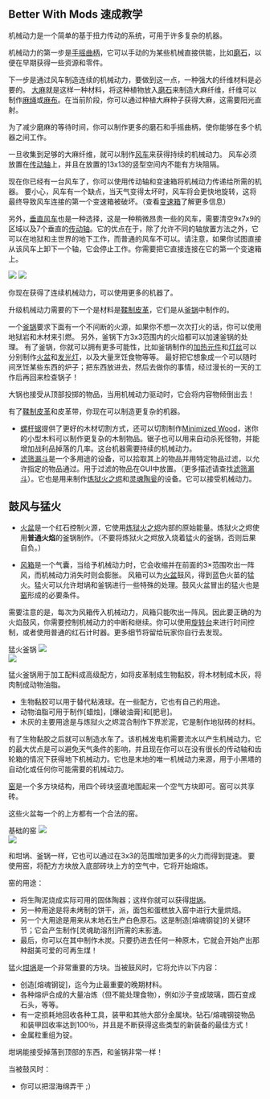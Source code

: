 ## Better With Mods 速成教学

机械动力是一个简单的基于扭力传动的系统，可用于许多复杂的机器。

机械动力的第一步是[手摇曲柄](../blocks/hand_crank.md)，它可以手动的为某些机械直接供能，比如[磨石](../blocks/mill.md)，以便在早期获得一些资源和零件。

下一步是通过风车制造连续的机械动力，要做到这一点，一种强大的纤维材料是必要的。
[大麻](../blocks/hemp.md)就是这样一种材料，将这种植物放入[磨石](../blocks/mill.md)来制造大麻纤维，纤维可以制作[麻绳](../items/rope.md)或[麻布](../items/fabric.md)。在当前阶段，你可以通过种植大麻种子获得大麻，这需要阳光直射。

为了减少磨麻的等待时间，你可以制作更多的磨石和手摇曲柄，使你能够在多个机器之间工作。

一旦收集到足够的大麻纤维，就可以制作[风车](../blocks/windmill.md)来获得持续的机械动力。
风车必须放置在[传动轴](../blocks/axle.md)上，并且在放置的13x13的竖型空间内不能有方块阻隔。

现在你已经有一台风车了，你可以使用传动轴和变速箱将机械动力传递给所需的机器。
要小心，风车有一个缺点，当天气变得太坏时，风车将会更快地旋转，这将最终导致风车连接的第一个变速箱被破坏。（查看[变速箱](../blocks/gearbox.md)了解更多信息）

另外，[垂直风车](../blocks/windmill.md)也是一种选择，这是一种稍微昂贵一些的风车，需要清空9x7x9的区域以及7个垂直的[传动轴](../blocks/axle.md)。它的优点在于，除了允许不同的轴放置方法之外，它可以在地狱和主世界的地下工作，而普通的风车不可以。请注意，如果你试图直接从该风车上卸下一个轴，它会停止工作。你需要把它直接连接在它的第一个变速箱上。

![](betterwithmods:docs/imgs/mechanical-power.png)
![](https://betterwithmods.github.io/Documentation/imgs/mechanical-power.png)

你现在获得了连续机械动力，可以使用更多的机器了。

升级机械动力需要的下一个是材料是[鞣制皮革](../items/tanned_leather.md)，它们是从[釜锅](../blocks/cauldron.md)中制作的。


一个[釜锅](../blocks/cauldron.md)要求下面有一个不间断的火源，如果你不想一次次打火的话，你可以使用地狱岩和木材来引燃。
另外，釜锅下方3x3范围内的火焰都可以加速釜锅的处理。
有了釜锅，你就可以拥有更多可能性，比如釜锅制作的[加热元件](../items/element.md)和[灯丝](../items/filament.md)可以分别制作[火盆](../blocks/hibachi.md)和[发光灯](../blocks/light.md)，以及大量烹饪食物等等。
最好把它想象成一个可以随时间烹饪某些东西的炉子；把东西放进去，然后去做你的事情，经过漫长的一天的工作后再回来检查锅子！

大锅也接受从顶部投掷的物品，当用机械动力驱动时，它会将内容物倾倒出去！

有了[鞣制皮革](../items/tanned_leather.md)和皮革带，你现在可以制造更复杂的机器。
* [螺杆锯](../blocks/saw.md)提供了更好的木材切割方式，还可以切割制作[Minimized Wood](../blocks/minimized_wood.md)，迷你的小型木料可以制作更复杂的木制物品。锯子也可以用来自动杀死怪物，并能增加战利品掉落的几率。这台机器需要持续的机械动力。
* [滤筛漏斗](../blocks/hopper.md)是一个多用途的设备，可以拾取其上的物品并用特定物品过滤，以允许指定的物品通过。用于过滤的物品在GUI中放置。（更多描述请查找[滤筛漏斗](../blocks/hopper.md)）。它也是用来制作[炼狱火之烬](../items/hellfire.md)和[灵魂陶瓮](../blocks/soul_urn.md)的设备。它可以接受机械动力。

## 鼓风与猛火

* [火盆](../blocks/hibachi.md)是一个红石控制火源，它使用[炼狱火之烬](../items/hellfire.md)内部的原始能量。炼狱火之烬使用**普通火焰**的釜锅制作。（不要将炼狱火之烬放入烧着猛火的釜锅，否则后果自负。）

* [风箱](../blocks/bellows.md)是一个气囊，当给予机械动力时，它会收缩并在前面的3×范围吹出一阵风，而机械动力消失时则会膨胀。
风箱可以为[火盆](../blocks/hibachi.md)鼓风，得到蓝色火苗的猛火。猛火可以允许坩埚和釜锅进行一些特殊的处理。鼓风火盆冒出的猛火也是[窑](../blocks/kiln.md)形成的必要条件。

需要注意的是，每次为风箱传入机械动力，风箱只能吹出一阵风。因此要正确的为火焰鼓风，你需要控制机械动力的中断和继续。你可以使用[旋转台](../blocks/turntable.md)来进行时间控制，或者使用普通的红石计时器。更多细节将留给玩家你自行去发现。

猛火釜锅
![](https://betterwithmods.github.io/Documentation/imgs/stoking.png)    
![](betterwithmods:docs/imgs/stoking.png)

猛火釜锅用于加工配料成高级配方，如将皮革制成生物黏胶，将木材制成木灰，将肉制成动物油脂。
 * 生物黏胶可以用于替代粘液球。在一些配方，它也有自己的用途。
 * 动物油脂可用于制作[蜡烛]，[爆破油膏]和[肥皂]。
 * 木灰的主要用途是与炼狱火之烬混合制作下界淤泥，它是制作地狱砖的材料。

有了生物黏胶之后就可以制造水车了。该机械发电机需要流水以产生机械动力。它的最大优点是可以避免天气条件的影响，并且现在你可以在没有很长的传动轴和齿轮箱的情况下获得地下机械动力。它也是末地的唯一机械动力来源，用于小黑塔的自动化或任何你可能需要的机械动力。

[窑](../blocks/kiln.md)是一个多方块结构，用四个砖块竖直地围起来一个空气方块即可。窑可以共享砖。

这些火盆每一个的上方都有一个合法的窑。

基础的窑
![](https://betterwithmods.github.io/Documentation/imgs/kilns.png)    
![](betterwithmods:docs/imgs/kilns.png)

和坩埚、釜锅一样，它也可以通过在3x3的范围增加更多的火力而得到提速。
要使用窑，将配方方块放入底部砖块上方的空气中，它将开始熔炼。

窑的用途：
 * 将生陶泥烧成实际可用的固体陶器；这样你就可以获得[坩埚](../blocks/crucible.md)。
 * 另一种用途是将未烤制的饼干，派，面包和蛋糕放入窑中进行大量烘焙。
 * 另一个大用途是用来从末地石生产白色原石。这是制造[熔魂钢锭]的关键环节；它会产生制作[灵魂助溶剂]所需的末影渣。
 * 最后，你可以在其中制作木炭。只要扔进去任何一种原木，它就会开始产出那种甜美可爱的可再生煤！

猛火[坩埚](../blocks/crucible.md)是一个非常重要的方块。当被鼓风时，它将允许以下内容：

 * 创造[熔魂钢锭]，迄今为止最重要的晚期材料。
 * 各种熔炉合成的大量冶炼（但不能处理食物），例如沙子变成玻璃，圆石变成石头，等等。
 * 有一定损耗地回收各种工具，装甲和其他大部分金属块。钻石/熔魂钢锭物品和装甲回收率达到100％，并且是不断获得这些类型的新装备的最佳方式！
 * 金属粒重组为锭。

坩埚能接受掉落到顶部的东西，和釜锅非常一样！

当被鼓风时：
 * 你可以把湿海绵弄干 ;）

